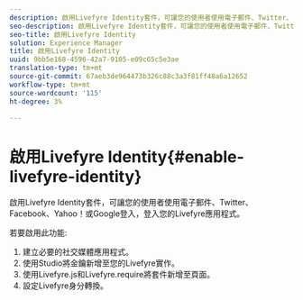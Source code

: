 ```yaml
---
description: 啟用Livefyre Identity套件，可讓您的使用者使用電子郵件、Twitter、Facebook、Yahoo！或Google登入，登入您的Livefyre應用程式。
seo-description: 啟用Livefyre Identity套件，可讓您的使用者使用電子郵件、Twitter、Facebook、Yahoo！或Google登入，登入您的Livefyre應用程式。
seo-title: 啟用Livefyre Identity
solution: Experience Manager
title: 啟用Livefyre Identity
uuid: 9bb5e168-4596-42a7-9105-e09c65c5e3ae
translation-type: tm+mt
source-git-commit: 67aeb3de964473b326c88c3a3f81ff48a6a12652
workflow-type: tm+mt
source-wordcount: '115'
ht-degree: 3%

---
```



# 啟用Livefyre Identity{#enable-livefyre-identity}

啟用Livefyre Identity套件，可讓您的使用者使用電子郵件、Twitter、Facebook、Yahoo！或Google登入，登入您的Livefyre應用程式。

若要啟用此功能:

1. 建立必要的社交媒體應用程式。
1. 使用Studio將金鑰新增至您的Livefyre實作。
1. 使用Livefyre.js和Livefyre.require將套件新增至頁面。
1. 設定Livefyre身分轉換。
